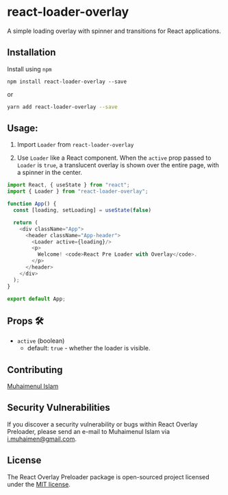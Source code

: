 # react-loader-overlay
A simple loading overlay with spinner and transitions for React applications.


## Installation
Install using `npm`

```
npm install react-loader-overlay --save
```
or

```bash
yarn add react-loader-overlay --save
```

## Usage:

1. Import `Loader` from `react-loader-overlay`

2. Use `Loader` like a React component. When the `active` prop passed to `Loader` is `true`, a translucent overlay is shown over the entire page, with a spinner in the center.


```javascript
import React, { useState } from "react";
import { Loader } from "react-loader-overlay";

function App() {
  const [loading, setLoading] = useState(false)

  return (
    <div className="App">
      <header className="App-header">
        <Loader active={loading}/>
        <p>
          Welcome! <code>React Pre Loader with Overlay</code>.
        </p>
      </header>
    </div>
  );
}

export default App;
```


## Props :hammer_and_wrench:

- `active` (boolean)
  - default: `true` - whether the loader is visible.


## Contributing

[Muhaimenul Islam](https://github.com/muhaimenul)

## Security Vulnerabilities

If you discover a security vulnerability or bugs within React Overlay Preloader, please send an e-mail to Muhaimenul Islam via [i.muhaimen@gmail.com](mailto:i.muhaimen@gmail.com).

## License

The React Overlay Preloader package is open-sourced project licensed under the [MIT license](https://opensource.org/licenses/MIT).